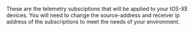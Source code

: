 These are the telemetry subsciptions that will be applied to your IOS-XE devices. You will need to change the source-address and receiver ip address of the subscriptions to meet the needs of your environment.
